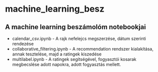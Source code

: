 # machine_learning_besz
## A machine learning beszámolóm notebookjai
* calendar_csv.ipynb - A rajk nefelejcs megszerzése, dátum szerinti rendezése
* collaborative_filtering.ipynb - A recommendation rendszer kialakítása, annak tesztelése, majd a ratingek kiszedése
* multilabel.ipynb - A ratingek segítségével, fogyasztói kosarak megbecslése adott napokra, adott fogyasztás mellett.
